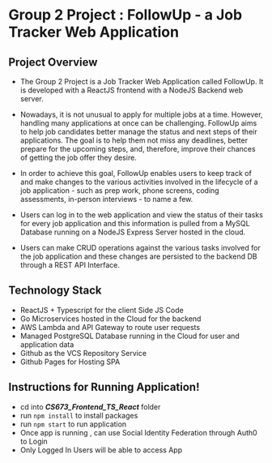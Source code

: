 # Group 2 Project : FollowUp - a Job Tracker Web Application

## Project Overview

- The Group 2 Project is a Job Tracker Web Application called FollowUp. It is developed with a ReactJS frontend with a NodeJS Backend web server.

- Nowadays, it is not unusual to apply for multiple jobs at a time. However, handling many applications at once can be challenging. FollowUp aims to help job candidates better manage the status and next steps of their applications. The goal is to help them not miss any deadlines, better prepare for the upcoming steps, and, therefore, improve their chances of getting the job offer they desire.

- In order to achieve this goal, FollowUp enables users to keep track of and make changes to the various activities involved in the lifecycle of a job application - such as prep work, phone screens, coding assessments, in-person interviews - to name a few.

- Users can log in to the web application and view the status of their tasks for every job application and this information is pulled from a MySQL Database running on a NodeJS Express Server hosted in the cloud.

- Users can make CRUD operations against the various tasks involved for the job application and these changes are persisted to the backend DB through a REST API Interface.

## Technology Stack

- ReactJS + Typescript for the client Side JS Code
- Go Microservices hosted in the Cloud for the backend
- AWS Lambda and API Gateway to route user requests
- Managed PostgreSQL Database running in the Cloud for user and application data
- Github as the VCS Repository Service
- Github Pages for Hosting SPA

## Instructions for Running Application!

- cd into **_CS673_Frontend_TS_React_** folder
- run <code>npm install</code> to install packages
- run <code>npm start</code> to run application
- Once app is running , can use Social Identity Federation through Auth0 to Login
- Only Logged In Users will be able to access App
